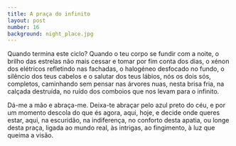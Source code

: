 ```yaml
---
title: A praça do infinito
layout: post
number: 16
background: night_place.jpg
---
```


Quando termina este ciclo? Quando o teu corpo se fundir com a noite, o brilho das estrelas não mais cessar e tomar por fim conta dos dias, o xénon dos elétricos refletindo nas fachadas, o halogéneo desfocado no fundo, o silêncio dos teus cabelos e o salutar dos teus lábios, nós os dois sós, completos, caminhando sem pensar nas árvores nuas, nesta brisa fria, na calçada destruída, no ruído dos comboios que nos levam para o infinito.

Dá-me a mão e abraça-me. Deixa-te abraçar pelo azul preto do céu, e por um momento descola do que és agora, aqui, hoje, e decide onde queres estar, aqui, na escuridão, na indiferença, no conforto desta apatia, ou longe desta praça, ligada ao mundo real, às intrigas, ao fingimento, à luz que queima a visão.
